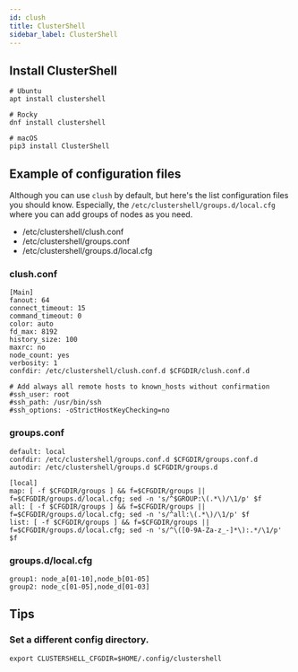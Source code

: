 ```yaml
---
id: clush
title: ClusterShell
sidebar_label: ClusterShell
---
```


## Install ClusterShell

```
# Ubuntu
apt install clustershell

# Rocky
dnf install clustershell

# macOS
pip3 install ClusterShell
```

## Example of configuration files

Although you can use `clush` by default, but here's the list configuration files
you should know. Especially, the `/etc/clustershell/groups.d/local.cfg` where you
can add groups of nodes as you need.

- /etc/clustershell/clush.conf
- /etc/clustershell/groups.conf
- /etc/clustershell/groups.d/local.cfg

### clush.conf

```
[Main]
fanout: 64
connect_timeout: 15
command_timeout: 0
color: auto
fd_max: 8192
history_size: 100
maxrc: no
node_count: yes
verbosity: 1
confdir: /etc/clustershell/clush.conf.d $CFGDIR/clush.conf.d

# Add always all remote hosts to known_hosts without confirmation
#ssh_user: root
#ssh_path: /usr/bin/ssh
#ssh_options: -oStrictHostKeyChecking=no
```

### groups.conf

```[Main]
default: local
confdir: /etc/clustershell/groups.conf.d $CFGDIR/groups.conf.d
autodir: /etc/clustershell/groups.d $CFGDIR/groups.d

[local]
map: [ -f $CFGDIR/groups ] && f=$CFGDIR/groups || f=$CFGDIR/groups.d/local.cfg; sed -n 's/^$GROUP:\(.*\)/\1/p' $f
all: [ -f $CFGDIR/groups ] && f=$CFGDIR/groups || f=$CFGDIR/groups.d/local.cfg; sed -n 's/^all:\(.*\)/\1/p' $f
list: [ -f $CFGDIR/groups ] && f=$CFGDIR/groups || f=$CFGDIR/groups.d/local.cfg; sed -n 's/^\([0-9A-Za-z_-]*\):.*/\1/p' $f
```

### groups.d/local.cfg

```
group1: node_a[01-10],node_b[01-05]
group2: node_c[01-05],node_d[01-03]
```

## Tips

### Set a different config directory.

```
export CLUSTERSHELL_CFGDIR=$HOME/.config/clustershell
```
